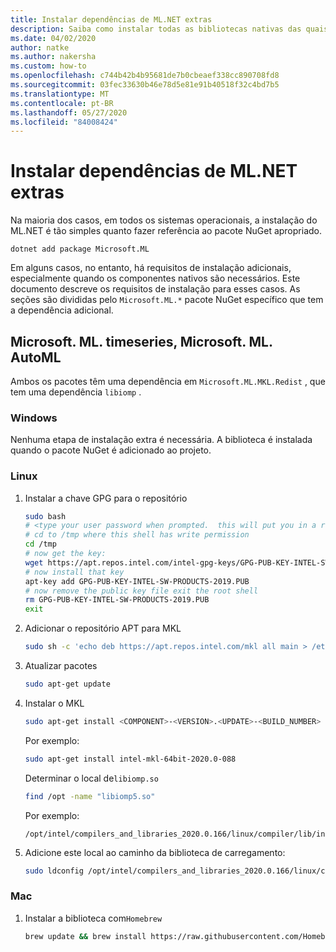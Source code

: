 ```yaml
---
title: Instalar dependências de ML.NET extras
description: Saiba como instalar todas as bibliotecas nativas das quais os pacotes ML.NET dependem, mas não são instalados com os pacotes NuGet
ms.date: 04/02/2020
author: natke
ms.author: nakersha
ms.custom: how-to
ms.openlocfilehash: c744b42b4b95681de7b0cbeaef338cc890708fd8
ms.sourcegitcommit: 03fec33630b46e78d5e81e91b40518f32c4bd7b5
ms.translationtype: MT
ms.contentlocale: pt-BR
ms.lasthandoff: 05/27/2020
ms.locfileid: "84008424"
---
```

# <a name="install-extra-mlnet-dependencies"></a>Instalar dependências de ML.NET extras

Na maioria dos casos, em todos os sistemas operacionais, a instalação do ML.NET é tão simples quanto fazer referência ao pacote NuGet apropriado.

```dotnetcli
dotnet add package Microsoft.ML
```

Em alguns casos, no entanto, há requisitos de instalação adicionais, especialmente quando os componentes nativos são necessários. Este documento descreve os requisitos de instalação para esses casos. As seções são divididas pelo `Microsoft.ML.*` pacote NuGet específico que tem a dependência adicional.

## <a name="microsoftmltimeseries-microsoftmlautoml"></a>Microsoft. ML. timeseries, Microsoft. ML. AutoML

Ambos os pacotes têm uma dependência em `Microsoft.ML.MKL.Redist` , que tem uma dependência `libiomp` .

### <a name="windows"></a>Windows

Nenhuma etapa de instalação extra é necessária. A biblioteca é instalada quando o pacote NuGet é adicionado ao projeto.

### <a name="linux"></a>Linux

1. Instalar a chave GPG para o repositório

    ```bash
    sudo bash
    # <type your user password when prompted.  this will put you in a root shell>
    # cd to /tmp where this shell has write permission
    cd /tmp
    # now get the key:
    wget https://apt.repos.intel.com/intel-gpg-keys/GPG-PUB-KEY-INTEL-SW-PRODUCTS-2019.PUB
    # now install that key
    apt-key add GPG-PUB-KEY-INTEL-SW-PRODUCTS-2019.PUB
    # now remove the public key file exit the root shell
    rm GPG-PUB-KEY-INTEL-SW-PRODUCTS-2019.PUB
    exit
    ```

2. Adicionar o repositório APT para MKL

    ```bash
    sudo sh -c 'echo deb https://apt.repos.intel.com/mkl all main > /etc/apt/sources.list.d/intel-mkl.list'
    ```

3. Atualizar pacotes

    ```bash
    sudo apt-get update
    ```

4. Instalar o MKL

    ```bash
    sudo apt-get install <COMPONENT>-<VERSION>.<UPDATE>-<BUILD_NUMBER>
    ```

    Por exemplo:

    ```bash
    sudo apt-get install intel-mkl-64bit-2020.0-088
    ```

    Determinar o local de`libiomp.so`

    ```bash
    find /opt -name "libiomp5.so"
    ```

    Por exemplo:

    ```output
    /opt/intel/compilers_and_libraries_2020.0.166/linux/compiler/lib/intel64_lin/libiomp5.so
    ```

5. Adicione este local ao caminho da biblioteca de carregamento:

    ```bash
    sudo ldconfig /opt/intel/compilers_and_libraries_2020.0.166/linux/compiler/lib/intel64_lin
    ```

### <a name="mac"></a>Mac

1. Instalar a biblioteca com`Homebrew`

    ```bash
    brew update && brew install https://raw.githubusercontent.com/Homebrew/homebrew-core/f5b1ac99a7fba27c19cee0bc4f036775c889b359/Formula/libomp.rb && brew link libomp --force
    ```
